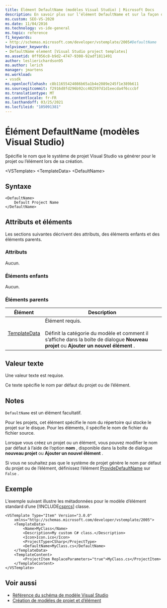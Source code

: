 ```yaml
---
title: Élément DefaultName (modèles Visual Studio) | Microsoft Docs
description: En savoir plus sur l’élément DefaultName et sur la façon dont il spécifie le nom que le système de projet Visual Studio génère pour le projet ou l’élément lors de sa création.
ms.custom: SEO-VS-2020
ms.date: 11/04/2016
ms.technology: vs-ide-general
ms.topic: reference
f1_keywords:
- http://schemas.microsoft.com/developer/vstemplate/2005#DefaultName
helpviewer_keywords:
- DefaultName element [Visual Studio project templates]
ms.assetid: 0ff056c8-b9d2-4747-9308-92adf1811491
author: leslierichardson95
ms.author: lerich
manager: jmartens
ms.workload:
- vssdk
ms.openlocfilehash: c8b11655424086b65a1b4e2089e245f1e389b611
ms.sourcegitcommit: f2916d8fd296b92cc402597d1d1eecda4f6cccbf
ms.translationtype: MT
ms.contentlocale: fr-FR
ms.lasthandoff: 03/25/2021
ms.locfileid: "105091381"
---
```

# <a name="defaultname-element-visual-studio-templates"></a>Élément DefaultName (modèles Visual Studio)
Spécifie le nom que le système de projet Visual Studio va générer pour le projet ou l’élément lors de sa création.

 \<VSTemplate> \<TemplateData>
 \<DefaultName>

## <a name="syntax"></a>Syntaxe

```
<DefaultName>
    Default Project Name
</DefaultName>
```

## <a name="attributes-and-elements"></a>Attributs et éléments
 Les sections suivantes décrivent des attributs, des éléments enfants et des éléments parents.

### <a name="attributes"></a>Attributs
 Aucun.

### <a name="child-elements"></a>Éléments enfants
 Aucun.

### <a name="parent-elements"></a>Éléments parents

|Élément|Description|
|-------------|-----------------|
|[TemplateData](../extensibility/templatedata-element-visual-studio-templates.md)|Élément requis.<br /><br /> Définit la catégorie du modèle et comment il s’affiche dans la boîte de dialogue **Nouveau projet** ou **Ajouter un nouvel élément** .|

## <a name="text-value"></a>Valeur texte
 Une valeur texte est requise.

 Ce texte spécifie le nom par défaut du projet ou de l’élément.

## <a name="remarks"></a>Notes
 `DefaultName` est un élément facultatif.

 Pour les projets, cet élément spécifie le nom du répertoire qui stocke le projet sur le disque. Pour les éléments, il spécifie le nom de fichier du fichier source.

 Lorsque vous créez un projet ou un élément, vous pouvez modifier le nom par défaut à l’aide de l’option **nom** , disponible dans la boîte de dialogue **nouveau projet** ou **Ajouter un nouvel élément** .

 Si vous ne souhaitez pas que le système de projet génère le nom par défaut du projet ou de l’élément, définissez l’élément [ProvideDefaultName](../extensibility/providedefaultname-element-visual-studio-templates.md) sur `False` .

## <a name="example"></a>Exemple
 L’exemple suivant illustre les métadonnées pour le modèle d’élément standard d’une [!INCLUDE[csprcs](../data-tools/includes/csprcs_md.md)] classe.

```
<VSTemplate Type="Item" Version="3.0.0"
    xmlns="http://schemas.microsoft.com/developer/vstemplate/2005">
    <TemplateData>
        <Name>MyClass</Name>
        <Description>My custom C# class.</Description>
        <Icon>Icon.ico</Icon>
        <ProjectType>CSharp</ProjectType>
        <DefaultName>MyClass.cs</DefaultName>
    </TemplateData>
    <TemplateContent>
        <ProjectItem ReplaceParameters="true">MyClass.cs</ProjectItem>
    </TemplateContent>
</VSTemplate>
```

## <a name="see-also"></a>Voir aussi
- [Référence du schéma de modèle Visual Studio](../extensibility/visual-studio-template-schema-reference.md)
- [Création de modèles de projet et d’élément](../ide/creating-project-and-item-templates.md)
